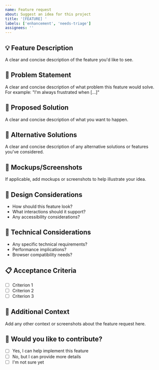 ```yaml
---
name: Feature request
about: Suggest an idea for this project
title: '[FEATURE] '
labels: ['enhancement', 'needs-triage']
assignees: ''
---
```


## 💡 Feature Description
A clear and concise description of the feature you'd like to see.

## 🎯 Problem Statement
A clear and concise description of what problem this feature would solve. For example: "I'm always frustrated when [...]"

## 💭 Proposed Solution
A clear and concise description of what you want to happen.

## 🔄 Alternative Solutions
A clear and concise description of any alternative solutions or features you've considered.

## 📸 Mockups/Screenshots
If applicable, add mockups or screenshots to help illustrate your idea.

## 🎨 Design Considerations
- How should this feature look?
- What interactions should it support?
- Any accessibility considerations?

## 🔧 Technical Considerations
- Any specific technical requirements?
- Performance implications?
- Browser compatibility needs?

## 📋 Acceptance Criteria
- [ ] Criterion 1
- [ ] Criterion 2
- [ ] Criterion 3

## 📱 Additional Context
Add any other context or screenshots about the feature request here.

## 🤝 Would you like to contribute?
- [ ] Yes, I can help implement this feature
- [ ] No, but I can provide more details
- [ ] I'm not sure yet

